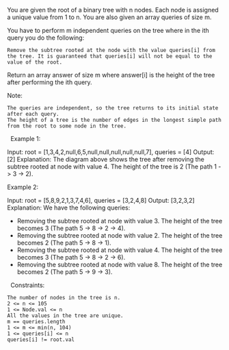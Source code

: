 You are given the root of a binary tree with n nodes. Each node is assigned a unique value from 1 to n. You are also given an array queries of size m.

You have to perform m independent queries on the tree where in the ith query you do the following:


	Remove the subtree rooted at the node with the value queries[i] from the tree. It is guaranteed that queries[i] will not be equal to the value of the root.


Return an array answer of size m where answer[i] is the height of the tree after performing the ith query.

Note:


	The queries are independent, so the tree returns to its initial state after each query.
	The height of a tree is the number of edges in the longest simple path from the root to some node in the tree.


 
Example 1:

Input: root = [1,3,4,2,null,6,5,null,null,null,null,null,7], queries = [4]
Output: [2]
Explanation: The diagram above shows the tree after removing the subtree rooted at node with value 4.
The height of the tree is 2 (The path 1 -> 3 -> 2).


Example 2:

Input: root = [5,8,9,2,1,3,7,4,6], queries = [3,2,4,8]
Output: [3,2,3,2]
Explanation: We have the following queries:
- Removing the subtree rooted at node with value 3. The height of the tree becomes 3 (The path 5 -> 8 -> 2 -> 4).
- Removing the subtree rooted at node with value 2. The height of the tree becomes 2 (The path 5 -> 8 -> 1).
- Removing the subtree rooted at node with value 4. The height of the tree becomes 3 (The path 5 -> 8 -> 2 -> 6).
- Removing the subtree rooted at node with value 8. The height of the tree becomes 2 (The path 5 -> 9 -> 3).


 
Constraints:


	The number of nodes in the tree is n.
	2 <= n <= 105
	1 <= Node.val <= n
	All the values in the tree are unique.
	m == queries.length
	1 <= m <= min(n, 104)
	1 <= queries[i] <= n
	queries[i] != root.val

